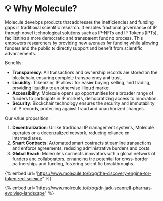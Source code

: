 # 💡 Why Molecule?

Molecule develops products that addresses the inefficiencies and funding gaps in traditional scientific research. It enables fractional governance of IP through novel technological solutions such as IP-NFTs and IP Tokens (IPTs), facilitating a more democratic and transparent funding process. This empowers researchers by providing new avenues for funding while allowing funders and the public to directly support and benefit from scientific advancements.

Benefits:

* **Transparency**: All transactions and ownership records are stored on the blockchain, ensuring complete transparency and trust.&#x20;
* **Liquidity**: Tokenizing IP allows for easier buying, selling, and trading, providing liquidity to an otherwise illiquid market.
* **Accessibility**: Molecule opens up opportunities for a broader range of funders to participate in IP markets, democratizing access to innovation.
* **Security**: Blockchain technology ensures the security and immutability of IP records, protecting against fraud and unauthorized changes.

Our value proposition:

1. **Decentralization**: Unlike traditional IP management systems, Molecule operates on a decentralized network, reducing reliance on intermediaries.
2. **Smart Contracts**: Automated smart contracts streamline transactions and enforce agreements, reducing administrative burdens and costs.
3. **Global Reach**: Molecule's connects innovators with a global network of funders and collaborators, enhancing the potential for cross-border partnerships and funding, fostering scientific breakthroughs.



{% embed url="https://www.molecule.to/blog/the-discovery-engine-for-tokenized-science" %}

{% embed url="https://www.molecule.to/blog/dr-jack-scannell-pharmas-evolving-landscape" %}

